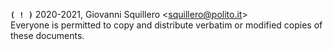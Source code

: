 **`( ! )`** 2020-2021, Giovanni Squillero <<squillero@polito.it>>  
Everyone is permitted to copy and distribute verbatim or modified
copies of these documents. 
